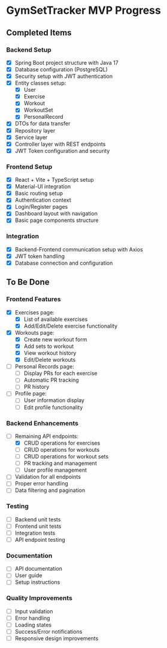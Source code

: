 # GymSetTracker MVP Progress

## Completed Items

### Backend Setup
- [x] Spring Boot project structure with Java 17
- [x] Database configuration (PostgreSQL)
- [x] Security setup with JWT authentication
- [x] Entity classes setup:
  - [x] User
  - [x] Exercise
  - [x] Workout
  - [x] WorkoutSet
  - [x] PersonalRecord
- [x] DTOs for data transfer
- [x] Repository layer
- [x] Service layer
- [x] Controller layer with REST endpoints
- [x] JWT Token configuration and security

### Frontend Setup
- [x] React + Vite + TypeScript setup
- [x] Material-UI integration
- [x] Basic routing setup
- [x] Authentication context
- [x] Login/Register pages
- [x] Dashboard layout with navigation
- [x] Basic page components structure

### Integration
- [x] Backend-Frontend communication setup with Axios
- [x] JWT token handling
- [x] Database connection and configuration

## To Be Done

### Frontend Features
- [x] Exercises page:
  - [x] List of available exercises
  - [x] Add/Edit/Delete exercise functionality
- [x] Workouts page:
  - [x] Create new workout form
  - [x] Add sets to workout
  - [x] View workout history
  - [x] Edit/Delete workouts
- [ ] Personal Records page:
  - [ ] Display PRs for each exercise
  - [ ] Automatic PR tracking
  - [ ] PR history
- [ ] Profile page:
  - [ ] User information display
  - [ ] Edit profile functionality

### Backend Enhancements
- [ ] Remaining API endpoints:
  - [x] CRUD operations for exercises
  - [ ] CRUD operations for workouts
  - [ ] CRUD operations for workout sets
  - [ ] PR tracking and management
  - [ ] User profile management
- [ ] Validation for all endpoints
- [ ] Proper error handling
- [ ] Data filtering and pagination

### Testing
- [ ] Backend unit tests
- [ ] Frontend unit tests
- [ ] Integration tests
- [ ] API endpoint testing

### Documentation
- [ ] API documentation
- [ ] User guide
- [ ] Setup instructions

### Quality Improvements
- [ ] Input validation
- [ ] Error handling
- [ ] Loading states
- [ ] Success/Error notifications
- [ ] Responsive design improvements